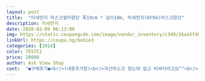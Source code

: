 ```yaml
---
layout: post 
title:  "미세먼지 마스크필터원단 폭19cm * 길이10m, 미세먼지(KF94)마스크원단" 
description: 미세먼지  ..
date: 2020-02-09 06:13:00 
img: https://static.coupangcdn.com/image/vendor_inventory/c349/26aa5f4885799871b0716375af21382eb8453d54d1a1165ae4f2d886bdea.jpg 
linkUrl: https://coupa.ng/boGie3 
categories: [1014] 
color: 7E57C2 
price: 20000 
author: Ask View Shop 
cont:  "●구매후기●<br/>(내용추가함)<br/>국산마스크 찾는데 없고 비싸더라고요^^<br/>그냥 잘라서 마스크 안쪽에 대려고 했는데, 불가능해요.<br/> 필터섬유가 미세하게 일어나서 코를 간지럽혀서 재채기를 유발해요.<br/> 필터섬유가 폐에 들어갈까봐 두렵고요.<br/> 할수없이 포켓형 천마스크를 샀어요.<br/> 천마스크 안에 필터를 오려서 넣으니까 안심되네요.<br/> 10미터나 되니까 가족들과 같이 써도 오래 쓰겠네요.<br/><br/>뉴스에 나온거보고 중국산 마스크 버리고<br/>마스크 만드실땐 다른 저렴이 천이나 부직포로 마스크를 만드신다음에 가운데나 안쪽에 필터용으로 쓰시면 됩니다.<br/><br/>마스크 크기에 맞게 잘랐을때 양이 엄청 많이 나왔어요.<br/><br/>만든방법은 참고영상 첨부 해둘게요<br/>만들어쓰실분들은<br/>밑에 때밀린듯이 밀린다는 평이 있는데 그게 정상입니다.<br/><br/>빠른배송 감사합니다.<br/><br/>원단제조사가 대한민국이라는거 보고 앞뒤안보고 주문했어요.<br/><br/>이건 말 그대로 필터이기때문에<br/>저두 시판마스크 몇개뜯어보고 알게된 결과입니다<br/>저렴이 면원단으로도 만들어봤는데 그래도 원가가 500원을 안넘네요.<br/>.<br/> ㄷㄷㄷ 와이어부분은 빵끈을 사서 썼어요.<br/><br/>좀 좋은 마스크 있으시면 내부 뜯어보시면 그 때밀리는 원단이 정상입니다.<br/><br/>좋아요!<br/>집에 재봉틀있어서 원단사서 만들자 라는 생각으로 주문했습니다.<br/><br/>집에있는 청소용 부직포천으로도 만들어보고.<br/><br/>(내용추가함)<br/>국산마스크 찾는데 없고 비싸더라고요^^<br/>그냥 잘라서 마스크 안쪽에 대려고 했는데, 불가능해요.<br/> 필터섬유가 미세하게 일어나서 코를 간지럽혀서 재채기를 유발해요.<br/> 필터섬유가 폐에 들어갈까봐 두렵고요.<br/> 할수없이 포켓형 천마스크를 샀어요.<br/> 천마스크 안에 필터를 오려서 넣으니까 안심되네요.<br/> 10미터나 되니까 가족들과 같이 써도 오래 쓰겠네요.<br/><br/>뉴스에 나온거보고 중국산 마스크 버리고<br/>마스크 만드실땐 다른 저렴이 천이나 부직포로 마스크를 만드신다음에 가운데나 안쪽에 필터용으로 쓰시면 됩니다.<br/><br/>마스크 크기에 맞게 잘랐을때 양이 엄청 많이 나왔어요.<br/><br/>만든방법은 참고영상 첨부 해둘게요<br/>만들어쓰실분들은<br/>밑에 때밀린듯이 밀린다는 평이 있는데 그게 정상입니다.<br/><br/>빠른배송 감사합니다.<br/><br/>원단제조사가 대한민국이라는거 보고 앞뒤안보고 주문했어요.<br/><br/>이건 말 그대로 필터이기때문에<br/>저두 시판마스크 몇개뜯어보고 알게된 결과입니다<br/>저렴이 면원단으로도 만들어봤는데 그래도 원가가 500원을 안넘네요.<br/>.<br/> ㄷㄷㄷ 와이어부분은 빵끈을 사서 썼어요.<br/><br/>좀 좋은 마스크 있으시면 내부 뜯어보시면 그 때밀리는 원단이 정상입니다.<br/><br/>좋아요!<br/>집에 재봉틀있어서 원단사서 만들자 라는 생각으로 주문했습니다.<br/><br/>집에있는 청소용 부직포천으로도 만들어보고.<br/><br/>" 
---
```

